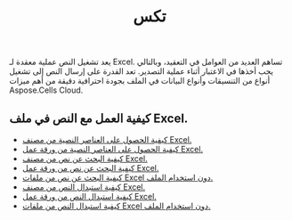 ﻿---
title: تكس
second_title: Aspose.Cells Cloud Documen
type: docs
url: /ar/text/
aliases: [/working-with-text/]
keywords: Get, find, and replace text from Microsoft Excel (XLS, XLSX, XLSM, XLSB) and Open Document Spreadsheet (ODS) files
description: Aspose.Cells Cloud REST API يدعم الحصول على النص وإيجاده واستبداله من ملفات Excel. يدعم SDK أنواع لغات التطوير. وهي تشمل Android وC# وGo وJava وNodeJS وPerl وPHP وPython وRuby وswift.
weight: 34
kwords: Excel، Office كلاود، ريست API، جدول بيانات، PDF، CSV، Json، Markdwon، نص
---
يعد تشغيل النص عملية معقدة لـ Excel. تساهم العديد من العوامل في التعقيد، وبالتالي يجب أخذها في الاعتبار أثناء عملية التصدير. تعد القدرة على إرسال النص إلى تشغيل أنواع من التنسيقات وأنواع البيانات في الملف بجودة احترافية دقيقة من أهم ميزات Aspose.Cells Cloud.

## كيفية العمل مع النص في ملف Excel.

- [كيفية الحصول على العناصر النصية من مصنف Excel.](/cells/ar/workbook/get-text-items/)
- [كيفية الحصول على العناصر النصية من ورقة عمل Excel.](/cells/ar/worksheets/get-text-items/)
- [كيفية البحث عن نص من مصنف Excel.](/cells/ar/workbook/find-text/)
- [كيفية البحث عن نص من ورقة عمل Excel.](/cells/ar/worksheets/find-text/)
- [كيفية البحث عن نص من ملفات Excel دون استخدام الملف.](/cells/ar/search/)
- [كيفية استبدال النص من مصنف Excel.](/cells/ar/workbook/replace-text/)
- [كيفية استبدال النص من ورقة عمل Excel.](/cells/ar/worksheets/replace-text/)
- [كيفية استبدال النص من ملفات Excel دون استخدام الملف.](/cells/ar/replace/)
